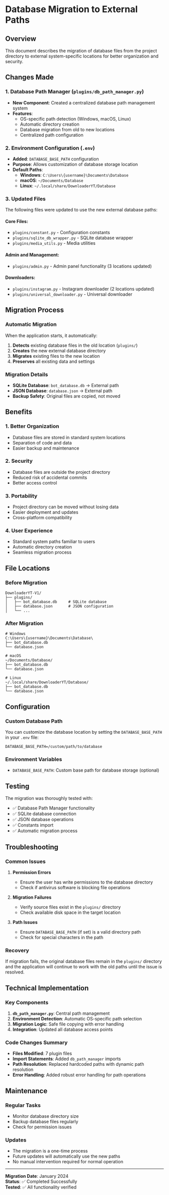 # Database Migration to External Paths

## Overview
This document describes the migration of database files from the project directory to external system-specific locations for better organization and security.

## Changes Made

### 1. Database Path Manager (`plugins/db_path_manager.py`)
- **New Component**: Created a centralized database path management system
- **Features**:
  - OS-specific path detection (Windows, macOS, Linux)
  - Automatic directory creation
  - Database migration from old to new locations
  - Centralized path configuration

### 2. Environment Configuration (`.env`)
- **Added**: `DATABASE_BASE_PATH` configuration
- **Purpose**: Allows customization of database storage location
- **Default Paths**:
  - **Windows**: `C:\Users\{username}\Documents\Database`
  - **macOS**: `~/Documents/Database`
  - **Linux**: `~/.local/share/DownloaderYT/Database`

### 3. Updated Files
The following files were updated to use the new external database paths:

#### Core Files:
- `plugins/constant.py` - Configuration constants
- `plugins/sqlite_db_wrapper.py` - SQLite database wrapper
- `plugins/media_utils.py` - Media utilities

#### Admin and Management:
- `plugins/admin.py` - Admin panel functionality (3 locations updated)

#### Downloaders:
- `plugins/instagram.py` - Instagram downloader (2 locations updated)
- `plugins/universal_downloader.py` - Universal downloader

## Migration Process

### Automatic Migration
When the application starts, it automatically:
1. **Detects** existing database files in the old location (`plugins/`)
2. **Creates** the new external database directory
3. **Migrates** existing files to the new location
4. **Preserves** all existing data and settings

### Migration Details
- **SQLite Database**: `bot_database.db` → External path
- **JSON Database**: `database.json` → External path
- **Backup Safety**: Original files are copied, not moved

## Benefits

### 1. Better Organization
- Database files are stored in standard system locations
- Separation of code and data
- Easier backup and maintenance

### 2. Security
- Database files are outside the project directory
- Reduced risk of accidental commits
- Better access control

### 3. Portability
- Project directory can be moved without losing data
- Easier deployment and updates
- Cross-platform compatibility

### 4. User Experience
- Standard system paths familiar to users
- Automatic directory creation
- Seamless migration process

## File Locations

### Before Migration
```
DownloaderYT-V1/
├── plugins/
│   ├── bot_database.db     # SQLite database
│   ├── database.json       # JSON configuration
│   └── ...
```

### After Migration
```
# Windows
C:\Users\{username}\Documents\Database\
├── bot_database.db
└── database.json

# macOS
~/Documents/Database/
├── bot_database.db
└── database.json

# Linux
~/.local/share/DownloaderYT/Database/
├── bot_database.db
└── database.json
```

## Configuration

### Custom Database Path
You can customize the database location by setting the `DATABASE_BASE_PATH` in your `.env` file:

```env
DATABASE_BASE_PATH=/custom/path/to/database
```

### Environment Variables
- `DATABASE_BASE_PATH`: Custom base path for database storage (optional)

## Testing

The migration was thoroughly tested with:
- ✅ Database Path Manager functionality
- ✅ SQLite database connection
- ✅ JSON database operations
- ✅ Constants import
- ✅ Automatic migration process

## Troubleshooting

### Common Issues

1. **Permission Errors**
   - Ensure the user has write permissions to the database directory
   - Check if antivirus software is blocking file operations

2. **Migration Failures**
   - Verify source files exist in the `plugins/` directory
   - Check available disk space in the target location

3. **Path Issues**
   - Ensure `DATABASE_BASE_PATH` (if set) is a valid directory path
   - Check for special characters in the path

### Recovery
If migration fails, the original database files remain in the `plugins/` directory and the application will continue to work with the old paths until the issue is resolved.

## Technical Implementation

### Key Components

1. **`db_path_manager.py`**: Central path management
2. **Environment Detection**: Automatic OS-specific path selection
3. **Migration Logic**: Safe file copying with error handling
4. **Integration**: Updated all database access points

### Code Changes Summary
- **Files Modified**: 7 plugin files
- **Import Statements**: Added `db_path_manager` imports
- **Path Resolution**: Replaced hardcoded paths with dynamic path resolution
- **Error Handling**: Added robust error handling for path operations

## Maintenance

### Regular Tasks
- Monitor database directory size
- Backup database files regularly
- Check for permission issues

### Updates
- The migration is a one-time process
- Future updates will automatically use the new paths
- No manual intervention required for normal operation

---

**Migration Date**: January 2024  
**Status**: ✅ Completed Successfully  
**Tested**: ✅ All functionality verified